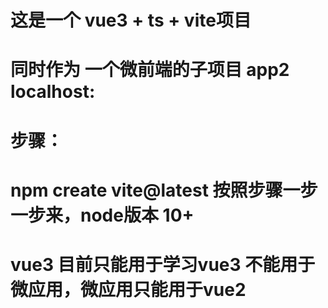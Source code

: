 # 这是一个 vue3 + ts + vite项目
# 同时作为 一个微前端的子项目 app2 localhost:
# 步骤：
# npm create vite@latest 按照步骤一步一步来，node版本 10+
# vue3 目前只能用于学习vue3 不能用于微应用，微应用只能用于vue2
